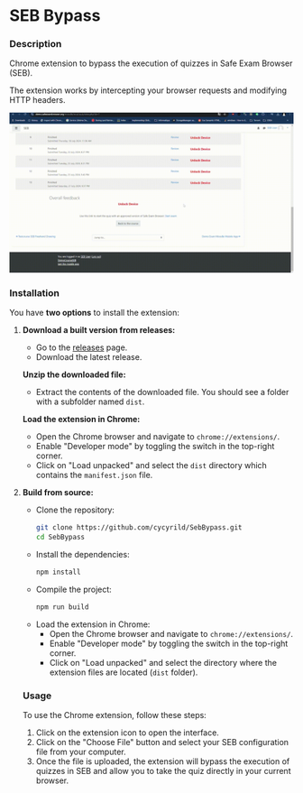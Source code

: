 # SEB Bypass

### Description
Chrome extension to bypass the execution of quizzes in Safe Exam Browser (SEB).

The extension works by intercepting your browser requests and modifying HTTP headers.

![Demo](./demo.gif)

### Installation

You have **two options** to install the extension:

1. **Download a built version from releases:**
   - Go to the [releases](https://github.com/cycyrild/SebBypass/releases) page.
   - Download the latest release.

    **Unzip the downloaded file:**
   - Extract the contents of the downloaded file. You should see a folder with a subfolder named `dist`.

    **Load the extension in Chrome:**
   - Open the Chrome browser and navigate to `chrome://extensions/`.
   - Enable "Developer mode" by toggling the switch in the top-right corner.
   - Click on "Load unpacked" and select the `dist` directory which contains the `manifest.json` file.


2. **Build from source:**
   - Clone the repository:
     ```sh
     git clone https://github.com/cycyrild/SebBypass.git
     cd SebBypass
     ```
   - Install the dependencies:
     ```sh
     npm install
     ```
   - Compile the project:
     ```sh
     npm run build
     ```
   - Load the extension in Chrome:
     - Open the Chrome browser and navigate to `chrome://extensions/`.
     - Enable "Developer mode" by toggling the switch in the top-right corner.
     - Click on "Load unpacked" and select the directory where the extension files are located (`dist` folder).



    ### Usage

    To use the Chrome extension, follow these steps:

    1. Click on the extension icon to open the interface.
    2. Click on the "Choose File" button and select your SEB configuration file from your computer.
    3. Once the file is uploaded, the extension will bypass the execution of quizzes in SEB and allow you to take the quiz directly in your current browser.